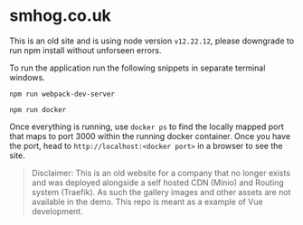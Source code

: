 # smhog.co.uk

This is an old site and is using node version `v12.22.12`, please downgrade to run npm install without unforseen errors.

To run the application run the following snippets in separate terminal windows.

```
npm run webpack-dev-server
```

```
npm run docker
```

Once everything is running, use `docker ps` to find the locally mapped port that maps to port 3000 within the running docker container. Once you have the port, head to `http://localhost:<docker port>` in a browser to see the site.

> Disclaimer: This is an old website for a company that no longer exists and was deployed alongside a self hosted CDN (Minio) and Routing system (Traefik). As such the gallery images and other assets are not available in the demo. This repo is meant as a example of Vue development.
